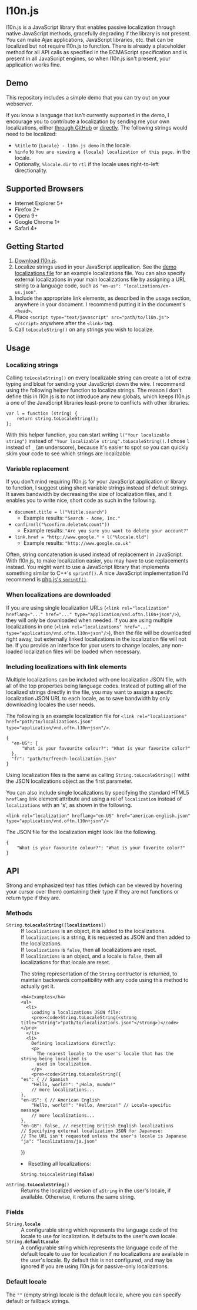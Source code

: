 l10n.js
=======

l10n.js is a JavaScript library that enables passive localization through native
JavaScript methods, gracefully degrading if the library is not present. You can make
Ajax applications, JavaScript libraries, etc. that can be localized but not require
l10n.js to function. There is already a placeholder method for all API calls
as specified in the ECMAScript specification and is present in all JavaScript
engines, so when l10n.js isn't present, your application works fine.


Demo
----

This repository includes a simple demo that you can try out on your webserver.

If you know a language that isn't currently supported in the demo, I encourage you to
contribute a localization by sending me your own localizations, either [through GitHub][2]
or [directly][3]. The following strings would need to be localized:

* `%title` to `{Locale} - l10n.js demo` in the locale.
* `%info` to `You are viewing a {locale} localization
  of this page.` in the locale.
* Optionally, `%locale.dir` to `rtl` if the locale uses right-to-left directionality.


Supported Browsers
------------------

* Internet Explorer 5+
* Firefox 2+
* Opera 9+
* Google Chrome 1+
* Safari 4+


Getting Started
---------------

 1. [Download l10n.js][4].
 2. Localize strings used in your JavaScript application. See the [demo localizations
    file][5] for an example localizations file. You can also specify external
    localizations in your main localizations file by assigning a URL string to a language
    code, such as `"en-us": "localizations/en-us.json"`.
 3. Include the appropriate link elements, as described in the usage section, anywhere in
    your document. I recommend putting it in the document's `<head>`.
 4. Place `<script type="text/javascript" src="path/to/l10n.js"></script>`
    anywhere after the `<link>` tag.
 5. Call `toLocaleString()` on any strings you wish to localize.


Usage
-----

### Localizing strings

Calling `toLocaleString()` on every localizable string can create a lot of extra typing
and bloat for sending your JavaScript down the wire. I recommend using the following
helper function to localize strings. The reason I don't define this in l10n.js is to not
introduce any new globals, which keeps l10n.js a one of the JavaScript libraries
least-prone to conflicts with other libraries.

    var l = function (string) {
        return string.toLocaleString();
    };

With this helper function, you can start writing `l("Your localizable string")` instead
of `"Your localizable string".toLocaleString()`. I chose `l` instead of `_` (an
underscore), because it's easier to spot so you can quickly skim your code to see which
strings are localizable.


### Variable replacement

If you don't mind requiring l10n.js for your JavaScript application or library to
function, I suggest using short variable strings instead of default strings. It saves
bandwidth by decreasing the size of localization files, and it enables you to write
nice, short code as such in the following.

* `document.title = l("%title.search")`
    * Example results: `"Search - Acme, Inc."`
* `confirm(l("%confirm.deleteAccount"))`
    * Example results: `"Are you sure you want to delete your account?"`
* `link.href = "http://www.google." + l("%locale.tld")`
    * Example results: `"http://www.google.co.uk"` 

Often, string concatenation is used instead of replacement in JavaScript. With l10n.js,
to make localization easier, you may have to use replacements instead. You might want to
use a JavaScript library that implements something similar to C++'s `sprintf()`. A nice
JavaScript implementation I'd recommend is [php.js's `sprintf()`][6].


### When localizations are downloaded

If you are using single localization URLs
(`<link rel="localization" hreflang="..." href="..." type="application/vnd.oftn.l10n+json"/>`),
they will only be downloaded when needed. If you are using multiple localizations in one
(`<link rel="localizations" href="..." type="application/vnd.oftn.l10n+json"/>`), then the file
will be downloaded right away, but externally linked localizations in the localization
file will not be. If you provide an interface for your users to change locales, any
non-loaded localization files will be loaded when necessary.


### Including localizations with link elements

Multiple localizations can be included with one localization JSON file, with all of the
top properties being language codes. Instead of putting all of the localized strings
directly in the file, you may want to assign a specifc localization JSON URL to each
locale, as to save bandwidth by only downloading locales the user needs.

The following is an example localization file for
`<link rel="localizations" href="path/to/localizations.json" type="application/vnd.oftn.l10n+json"/>`.

    {
      "en-US": {
          "What is your favourite colour?": "What is your favorite color?"
      },
      "fr": "path/to/french-localization.json"
    }

Using localization files is the same as calling `String.toLocaleString()` witht the JSON
localizations object as the first parameter.

You can also include single localizations by specifying the standard HTML5 `hreflang` link
element attribute and using a rel of `localization` instead of `localizations` with an
's', as shown in the following.

    <link rel="localization" hreflang="en-US" href="american-english.json" type="application/vnd.oftn.l10n+json"/>

The JSON file for the localization might look like the following.

    {
        "What is your favourite colour?": "What is your favorite color?"
    }


API
---

Strong and emphasized text has titles (which can be viewed by hovering your cursor over
them) containing their type if they are not functions or return type if they are.


### Methods

<dl>
  <dt><code>String.<strong title="String">toLocaleString</strong>([<strong title="Object or String or Boolean">localizations</strong>])</code></dt>
  <dd>
    If <code title="Object">localizations</code> is an object, it is added to the
    localizations.
    <br />
    If <code title="String">localizations</code> is a string, it is requested as JSON and
    then added to the localizations.
    <br />
    If <code title="Boolean">localizations</code> is <code>false</code>, then all
    localizations are reset.
    <br />
    If <code title="Object">localizations</code> is an object, and a locale is
    <code>false</code>, then all localizations for that locale are reset.
    <p>
      The string representation of the <code>String</code> contructor is returned, to
      maintain backwards compatibility with any code using this method to actually get it.
    </p>
    
    <h4>Examples</h4>
    <ul>
      <li>
        Loading a localizations JSON file:
        <pre><code>String.toLocaleString(<strong title="String">"path/to/localizations.json"</strong>)</code></pre>
      </li>
      <li>
        Defining localizations directly:
        <p>
          The nearest locale to the user's locale that has the string being localized is
          used in localization.
        </p>
        <pre><code>String.toLocaleString({
    "es": { // Spanish
        "Hello, world!": "¡Hola, mundo!"
        // more localizations...
    },
    "en-US": { // American English
        "Hello, world!": "Hello, America!" // Locale-specific message
        // more localizations...
    },
    "en-GB": false, // resetting British English localizations
    // Specifying external localization JSON for Japanese:
    // The URL isn't requested unless the user's locale is Japanese
    "ja": "localizations/ja.json"
})</code></pre>
      </li>
      <li>
        Resetting all localizations:
        <pre><code>String.toLocaleString(<strong title="Boolean">false</strong>)</code></pre>
      </li>
    </ul>
  </dd>
  
  <dt><code>aString.<strong title="String">toLocaleString</strong>()</strong></code></dt>
  <dd>
    Returns the localized version of <code>aString</code> in the user's locale,
    if available. Otherwise, it returns the same string.
  </dd>
</dl>


### Fields

<dl>
  <dt><code>String.<strong title="String">locale</strong></code></dt>
  <dd>
    A configurable string which represents the language code of the locale to use for
    localization. It defaults to the user's own locale.
  </dd>
  <dt><code>String.<strong title="String">defaultLocale</strong></code></dt>
  <dd>
    A configurable string which represents the language code of the default locale to
    use for localization if no localizations are available in the user's locale. By
    default this is not configured, and may be ignored if you are using l10n.js for
    passive-only localizations.
  </dd>
</dl>

### Default locale

The `""` (empty string) locale is the default locale, where you can specify default or fallback strings.

  [1]: http://purl.eligrey.com/l10n.js/demo
  [2]: https://github.com/eligrey/l10n.js/edit/master/demo/localizations.js
  [3]: http://purl.eligrey.com/contact
  [4]: http://purl.eligrey.com/github/l10n.js/raw/master/l10n.js
  [5]: http://purl.eligrey.com/github/l10n.js/blob/master/demo/localizations.js
  [6]: http://phpjs.org/functions/sprintf
